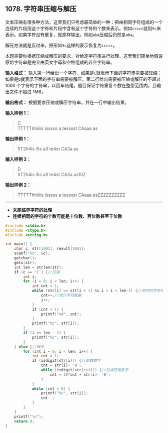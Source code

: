 ﻿## 1078. 字符串压缩与解压
文本压缩有很多种方法，这里我们只考虑最简单的一种：把由相同字符组成的一个连续的片段用这个字符和片段中含有这个字符的个数来表示。例如`ccccc`就用`5c`来表示。如果字符没有重复，就原样输出。例如`aba`压缩后仍然是`aba`。

解压方法就是反过来，把形如`5c`这样的表示恢复为`ccccc`。

本题需要你根据压缩或解压的要求，对给定字符串进行处理。这里我们简单地假设原始字符串是完全由英文字母和空格组成的非空字符串。

**输入格式：**
输入第一行给出一个字符，如果是`C`就表示下面的字符串需要被压缩；如果是`D`就表示下面的字符串需要被解压。第二行给出需要被压缩或解压的不超过 1000 个字符的字符串，以回车结尾。题目保证字符重复个数在整型范围内，且输出文件不超过 1MB。

**输出格式：**
根据要求压缩或解压字符串，并在一行中输出结果。

**输入样例 1：**
>C  
TTTTThhiiiis isssss a   tesssst CAaaa as  

**输出样例 1：**
>5T2h4is i5s a3 te4st CA3a as  

**输入样例 2：**
>D  
5T2h4is i5s a3 te4st CA3a as10Z  

**输出样例 2：**
>TTTTThhiiiis isssss a   tesssst CAaaa asZZZZZZZZZZ  

---
- **末尾临界字符的处理**
- **连续相同的字符的个数可能是十位数、百位数甚至千位数**

```c
#include <stdio.h>
#include <ctype.h>
#include <string.h>

int main() {
	char c, str[1001], result[1001];
	scanf("%c", &c);
	getchar();
	gets(str);
	int len = strlen(str);
	if (c == 'C') {//压缩 
		int i;
		for (i = 0; i < len; i++) {
			int cnt = 1;
			while (str[i] == str[i + 1] && i < i < len-1) {//相邻的字符相同 
				cnt++;//统计字符数量 
				i++;
			}
			if (cnt > 1) {
				printf("%d", cnt);
			} 
			printf("%c", str[i]);
		}
		if (i == len - 1) {
			printf("%c", str[i]);
		}
	} else {//解压 
		for (int i = 0; i < len; i++) {
			int cnt = 1;
			if (isdigit(str[i])) {//是数数字 
				cnt = str[i]- '0';
				while (isdigit(str[++i])) {//后续还有数字 
					cnt = 10*cnt + str[i]- '0';
				}
			}
			while (cnt > 0) {
				printf("%c", str[i]);
				cnt--;
			}
		}
	} 
	printf("\n");
	return 0;
}
```